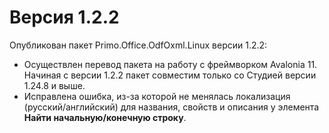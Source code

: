# Версия 1.2.2

Опубликован пакет Primo.Office.OdfOxml.Linux версии 1.2.2:
* Осуществлен перевод пакета на работу с фреймворком Avalonia 11. Начиная с версии 1.2.2 пакет совместим только со Студией версии 1.24.8 и выше.
* Исправлена ошибка, из-за которой не менялась локализация (русский/английский) для названия, свойств и описания у элемента **Найти начальную/конечную строку**.

